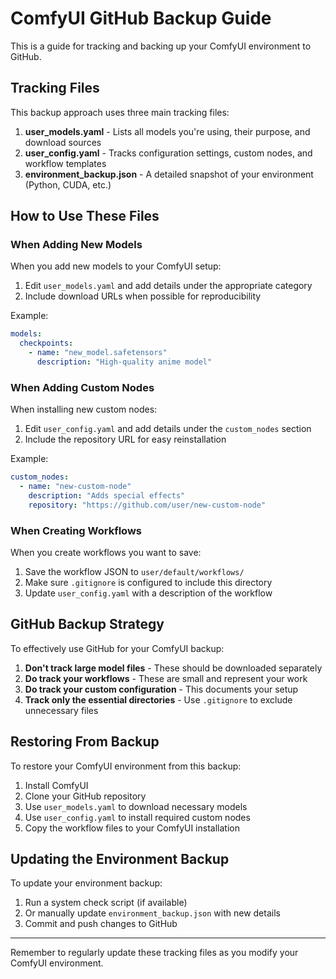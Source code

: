 # ComfyUI GitHub Backup Guide

This is a guide for tracking and backing up your ComfyUI environment to GitHub.

## Tracking Files

This backup approach uses three main tracking files:

1. **user_models.yaml** - Lists all models you're using, their purpose, and download sources
2. **user_config.yaml** - Tracks configuration settings, custom nodes, and workflow templates
3. **environment_backup.json** - A detailed snapshot of your environment (Python, CUDA, etc.)

## How to Use These Files

### When Adding New Models

When you add new models to your ComfyUI setup:

1. Edit `user_models.yaml` and add details under the appropriate category
2. Include download URLs when possible for reproducibility

Example:
```yaml
models:
  checkpoints:
    - name: "new_model.safetensors"
      description: "High-quality anime model"
```

### When Adding Custom Nodes

When installing new custom nodes:

1. Edit `user_config.yaml` and add details under the `custom_nodes` section
2. Include the repository URL for easy reinstallation

Example:
```yaml
custom_nodes:
  - name: "new-custom-node"
    description: "Adds special effects"
    repository: "https://github.com/user/new-custom-node"
```

### When Creating Workflows

When you create workflows you want to save:

1. Save the workflow JSON to `user/default/workflows/`
2. Make sure `.gitignore` is configured to include this directory
3. Update `user_config.yaml` with a description of the workflow

## GitHub Backup Strategy

To effectively use GitHub for your ComfyUI backup:

1. **Don't track large model files** - These should be downloaded separately
2. **Do track your workflows** - These are small and represent your work
3. **Do track your custom configuration** - This documents your setup
4. **Track only the essential directories** - Use `.gitignore` to exclude unnecessary files

## Restoring From Backup

To restore your ComfyUI environment from this backup:

1. Install ComfyUI
2. Clone your GitHub repository
3. Use `user_models.yaml` to download necessary models
4. Use `user_config.yaml` to install required custom nodes
5. Copy the workflow files to your ComfyUI installation

## Updating the Environment Backup

To update your environment backup:

1. Run a system check script (if available)
2. Or manually update `environment_backup.json` with new details
3. Commit and push changes to GitHub

---

Remember to regularly update these tracking files as you modify your ComfyUI environment. 